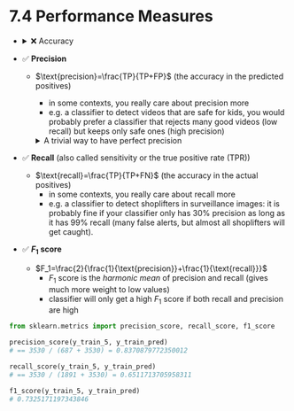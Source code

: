 # 7.4 Performance Measures

- <details><summary>❌ Accuracy</summary>

  - accuracy is generally __not__ the preferred performance measure for _classifiers_, especially when you are dealing with skewed datasets
  - $\text{accuracy}=\frac{TP+TN}{TP+TN+FP+FN}$

    <details><summary>an example to show the reason</summary>

    ```python
    from sklearn.model_selection import cross_val_score
    cross_val_score(sgd_clf, X_train, y_train_5, cv=3, scoring="accuracy")

    from sklearn.dummy import DummyClassifier

    dummy_clf = DummyClassifier()
    dummy_clf.fit(X_train, y_train_5)

    # this dummy classifier will give an accuracy slightly worse than SGD classifier. 
    # but we confirm that dummy classifier is absolutely worse
    # so we need a new performance measures
    cross_val_score(dummy_clf, X_train, y_train_5, cv=3, scoring="accuracy")
    ```

    </details>
  </details>

- ✅ __Precision__
  - $\text{precision}=\frac{TP}{TP+FP}$ (the accuracy in the predicted positives)
    - in some contexts, you really care about precision more
    - e.g. a classifier to detect videos that are safe for kids, you would probably prefer a classifier that rejects many good videos (low recall) but keeps only safe ones (high precision)

    <details><summary>A trivial way to have perfect precision</summary>

    - A trivial way to have perfect precision is to create a classifier that always makes negative predictions, except for one single positive prediction on the instance it’s most confident about.
    - If this one prediction is correct, then the classifier has 100% precision (precision = 1/1 = 100%).
    - so, precision is typically used along with _recall_

    </details>

- ✅ __Recall__ (also called sensitivity or the true positive rate (TPR))
  - $\text{recall}=\frac{TP}{TP+FN}$ (the accuracy in the actual positives)
    - in some contexts, you really care about recall more
    - e.g. a classifier to detect shoplifters in surveillance images: it is probably fine if your classifier only has 30% precision as long as it has 99% recall (many false alerts, but almost all shoplifters will get caught).

- ✅ __$F_1$ score__
  - $F_1=\frac{2}{\frac{1}{\text{precision}}+\frac{1}{\text{recall}}}$
    - $F_1$ score is the _harmonic mean_ of precision and recall (gives much more weight to low values)
    - classifier will only get a high $F_1$ score if both recall and precision are high

```python
from sklearn.metrics import precision_score, recall_score, f1_score

precision_score(y_train_5, y_train_pred)  
# == 3530 / (687 + 3530) = 0.8370879772350012

recall_score(y_train_5, y_train_pred)  
# == 3530 / (1891 + 3530) = 0.6511713705958311

f1_score(y_train_5, y_train_pred)
# 0.7325171197343846
```